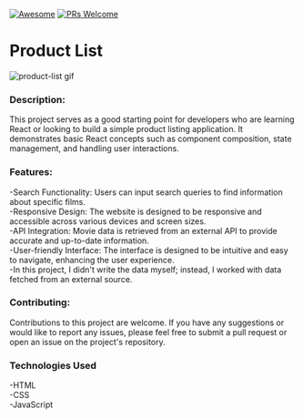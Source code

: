 [![Awesome](https://awesome.re/badge-flat2.svg)](https://github.com/zbetcheckin/Security_list)
[![PRs Welcome](https://img.shields.io/badge/PRs-welcome-brightgreen.svg?style=flat-square)](http://makeapullrequest.com)


# Product List

![product-list gif](https://github.com/aliwert/react-product-list/assets/154356044/044c6f2b-953e-46cb-afbf-ea8ed83034e9)

### Description:
This project serves as a good starting point for developers who are learning React or looking to build a simple product listing application. It demonstrates basic React concepts such as component composition, state management, and handling user interactions.


### Features:

-Search Functionality: Users can input search queries to find information about specific films. <br>
-Responsive Design: The website is designed to be responsive and accessible across various devices and screen sizes.<br>
-API Integration: Movie data is retrieved from an external API to provide accurate and up-to-date information.<br>
-User-friendly Interface: The interface is designed to be intuitive and easy to navigate, enhancing the user experience.<br>
-In this project, I didn't write the data myself; instead, I worked with data fetched from an external source.

### Contributing:
Contributions to this project are welcome. If you have any suggestions or would like to report any issues, please feel free to submit a pull request or open an issue on the project's repository.

### Technologies Used
-HTML<br>
-CSS<br>
-JavaScript<br>


